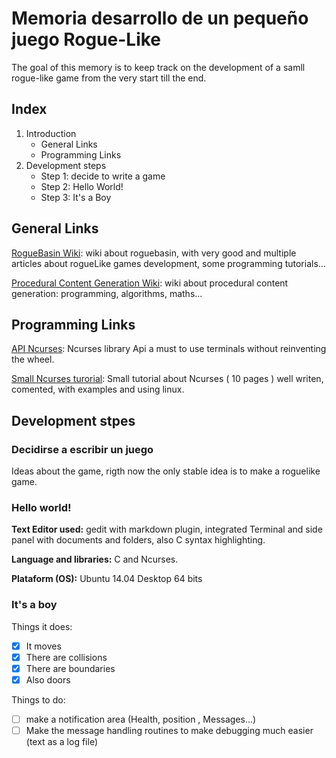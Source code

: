 # Memoria desarrollo de un pequeño juego Rogue-Like

The goal of this memory is to keep track on the development of a samll rogue-like game from the very
start till the end.

## Index

1. Introduction
    - General Links
	- Programming Links
2. Development steps
	- Step 1: decide to write a game
	- Step 2: Hello World!
	- Step 3: It's a Boy





## General Links

[RogueBasin Wiki](http://www.roguebasin.com/index.php?title=Main_Page): wiki about roguebasin, with
very good and multiple articles about rogueLike games development, some programming tutorials...

[Procedural Content Generation Wiki](http://pcg.wikidot.com/): wiki about procedural content 
generation: programming, algorithms, maths...

## Programming Links

[API Ncurses](http://invisible-island.net/ncurses/man/ncurses.3x.html): Ncurses library Api
a must to use terminals without reinventing the wheel.

[Small Ncurses turorial](http://heather.cs.ucdavis.edu/~matloff/UnixAndC/CLanguage/Curses.pdf): 
Small tutorial about Ncurses ( 10 pages ) well writen, comented, with examples and using linux.

## Development stpes

### Decidirse a escribir un juego

Ideas about the game, rigth now the only stable idea is to make a roguelike game.

### Hello world!

**Text Editor used:** gedit with markdown plugin, integrated Terminal and side panel with documents and
folders, also C syntax highlighting.

**Language and libraries:** C and Ncurses.

**Plataform (OS):** Ubuntu 14.04 Desktop 64 bits

### It's a boy
Things it does:
- [x] It moves
- [x] There are collisions
- [x] There are boundaries
- [x] Also doors

Things to do:
- [ ] make a notification area (Health, position , Messages...)
- [ ] Make the message handling routines to make debugging much easier (text as a log file)
